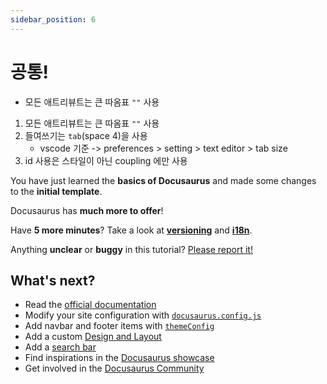 ```yaml
---
sidebar_position: 6
---
```


# 공통!

- 모든 애트리뷰트는 큰 따옴표 <code>""</code> 사용

1. 모든 애트리뷰트는 큰 따옴표 <code>""</code> 사용
2. 들여쓰기는 <code>tab</code>(space 4)을 사용
   - vscode 기준 -> preferences > setting > text editor > tab size
3. id 사용은 스타일이 아닌 coupling 에만 사용

You have just learned the **basics of Docusaurus** and made some changes to the **initial template**.

Docusaurus has **much more to offer**!

Have **5 more minutes**? Take a look at **[versioning](../tutorial-extras/manage-docs-versions.md)** and **[i18n](../tutorial-extras/translate-your-site.md)**.

Anything **unclear** or **buggy** in this tutorial? [Please report it!](https://github.com/facebook/docusaurus/discussions/4610)

## What's next?

- Read the [official documentation](https://docusaurus.io/)
- Modify your site configuration with [`docusaurus.config.js`](https://docusaurus.io/docs/api/docusaurus-config)
- Add navbar and footer items with [`themeConfig`](https://docusaurus.io/docs/api/themes/configuration)
- Add a custom [Design and Layout](https://docusaurus.io/docs/styling-layout)
- Add a [search bar](https://docusaurus.io/docs/search)
- Find inspirations in the [Docusaurus showcase](https://docusaurus.io/showcase)
- Get involved in the [Docusaurus Community](https://docusaurus.io/community/support)
